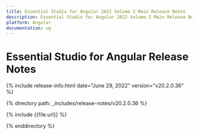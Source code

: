 ```yaml
---
title: Essential Studio for Angular 2022 Volume 2 Main Release Notes  
description: Essential Studio for Angular 2022 Volume 2 Main Release Notes  
platform: Angular
documentation: ug
---
```


# Essential Studio for Angular  Release Notes  

{% include release-info.html date="June 29, 2022"  version="v20.2.0.36" %} 

{% directory path: _includes/release-notes/v20.2.0.36 %}

{% include {{file.url}} %}

{% enddirectory %}